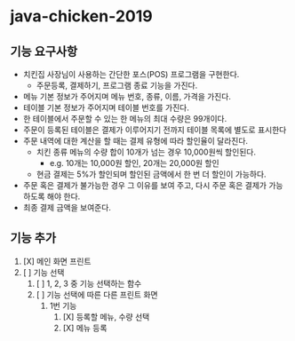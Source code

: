 # java-chicken-2019

## 기능 요구사항

- 치킨집 사장님이 사용하는 간단한 포스(POS) 프로그램을 구현한다. 
  - 주문등록, 결제하기, 프로그램 종료 기능을 가진다.
- 메뉴 기본 정보가 주어지며 메뉴 번호, 종류, 이름, 가격을 가진다.
- 테이블 기본 정보가 주어지며 테이블 번호를 가진다.
- 한 테이블에서 주문할 수 있는 한 메뉴의 최대 수량은 99개이다.
- 주문이 등록된 테이블은 결제가 이루어지기 전까지 테이블 목록에 별도로 표시한다
- 주문 내역에 대한 계산을 할 때는 결제 유형에 따라 할인율이 달라진다.
  - 치킨 종류 메뉴의 수량 합이 10개가 넘는 경우 10,000원씩 할인된다.
    - e.g. 10개는 10,000원 할인, 20개는 20,000원 할인
  - 현금 결제는 5%가 할인되며 할인된 금액에서 한 번 더 할인이 가능하다.
- 주문 혹은 결제가 불가능한 경우 그 이유를 보여 주고, 다시 주문 혹은 결제가 가능하도록 해야 한다.
- 최종 결제 금액을 보여준다.

## 기능 추가

1. [X] 메인 화면 프린트
2. [  ] 기능 선택
   1. [  ] 1, 2, 3 중 기능 선택하는 함수
   2. [  ] 기능 선택에 따른 다른 프린트 화면
      1. 1번 기능
         1. [X] 등록할 메뉴, 수량 선택
         2. [X] 메뉴 등록